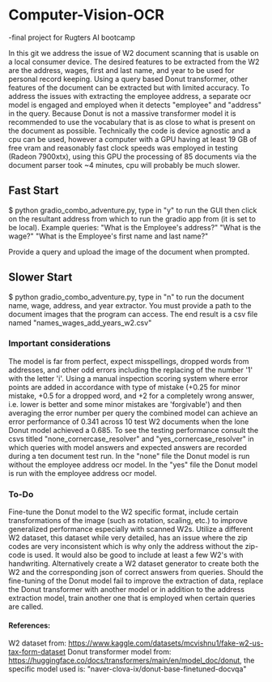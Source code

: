 # Computer-Vision-OCR
-final project for Rugters AI bootcamp

In this git we address the issue of W2 document scanning that is usable on a local consumer device. The desired features to be extracted from the W2 are the address, wages, first and last name, and year to be used for personal record keeping. Using a query based Donut transformer, other features of the document can be extracted but with limited accuracy. To address the issues with extracting the employee address, a separate ocr model is engaged and employed when it detects "employee" and "address" in the query. Because Donut is not a massive transformer model it is recommended to use the vocabulary that is as close to what is present on the document as possible. Technically the code is device agnostic and a cpu can be used, however a computer with a GPU having at least 19 GB of free vram and reasonably fast clock speeds was employed in testing (Radeon 7900xtx), using this GPU the processing of 85 documents via the document parser took ~4 minutes, cpu will probably be much slower. 

## Fast Start

$ python gradio_combo_adventure.py, type in "y" to run the GUI then click on the resultant address from which to run the gradio app from (it is set to be local). 
Example queries:
"What is the Employee's address?"
"What is the wage?"
"What is the Employee's first name and last name?"

Provide a query and upload the image of the document when prompted. 

## Slower Start
$ python gradio_combo_adventure.py, type in "n" to run the document name, wage, address, and year extractor. You must provide a path to the document images that the program can access. The end result is a csv file named "names_wages_add_years_w2.csv"

### Important considerations
The model is far from perfect, expect misspellings, dropped words from addresses, and other odd errors including the replacing of the number '1' with the letter 'i'. Using a manual inspection scoring system where error points are added in accordance with type of mistake (+0.25 for minor mistake, +0.5 for a dropped word, and +2 for a completely wrong answer, i.e. lower is better and some minor mistakes are 'forgivable') and then averaging the error number per query the combined model can achieve an error performance of 0.341 across 10 test W2 documents when the lone Donut model achieved a 0.685. To see the testing performance consult the csvs titled "none_cornercase_resolver" and "yes_cornercase_resolver" in which queries with model answers and expected answers are recorded during a ten document test run. In the "none" file the Donut model is run without the employee address ocr model. In the "yes" file the Donut model is run with the employee address ocr model. 

### To-Do
Fine-tune the Donut model to the W2 specific format, include certain transformations of the image (such as rotation, scaling, etc.) to improve generalized performance especially with scanned W2s.
Utilize a different W2 dataset, this dataset while very detailed, has an issue where the zip codes are very inconsistent which is why only the address without the zip-code is used. It would also be good to include at least a few W2's with handwriting. Alternatively create a W2 dataset generator to create both the W2 and the corresponding json of correct answers from queries.
Should the fine-tuning of the Donut model fail to improve the extraction of data, replace the Donut transformer with another model or in addition to the address extraction model, train another one that is employed when certain queries are called. 

#### References:
W2 dataset from: https://www.kaggle.com/datasets/mcvishnu1/fake-w2-us-tax-form-dataset
Donut transformer model from: https://huggingface.co/docs/transformers/main/en/model_doc/donut, the specific model used is: "naver-clova-ix/donut-base-finetuned-docvqa"


